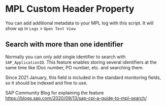 # MPL Custom Header Property

You can add additional metadata to your MPL log with this script. It will show up in `Logs` > `Open Text View`

## Search with more than one identifier
Normally you can only add single identifier to search with `SAP_ApplicationID`. This feature enables storing several identifiers at the same time like IDoc number, PO number, etc. and searching them.

Since 2021 January, this field is included in the standard monitoring fields, so it should be indexed and fine to use.

SAP Community Blog for explaining the feature https://blogs.sap.com/2020/09/13/sap-cpi-a-guide-to-mpl-search/


